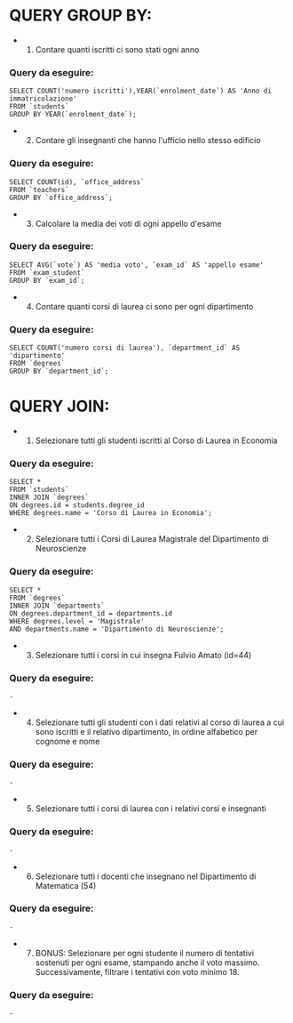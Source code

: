 # QUERY GROUP BY:

- 1. Contare quanti iscritti ci sono stati ogni anno

### Query da eseguire:

    SELECT COUNT('numero iscritti'),YEAR(`enrolment_date`) AS 'Anno di immatricolazione'
    FROM `students`
    GROUP BY YEAR(`enrolment_date`);

- 2. Contare gli insegnanti che hanno l'ufficio nello stesso edificio

### Query da eseguire:

    SELECT COUNT(id), `office_address`
    FROM `teachers`
    GROUP BY `office_address`;

- 3. Calcolare la media dei voti di ogni appello d'esame

### Query da eseguire:

    SELECT AVG(`vote`) AS 'media voto', `exam_id` AS 'appello esame'
    FROM `exam_student`
    GROUP BY `exam_id`;

- 4. Contare quanti corsi di laurea ci sono per ogni dipartimento

### Query da eseguire:

    SELECT COUNT('numero corsi di laurea'), `department_id` AS 'dipartimento'
    FROM `degrees`
    GROUP BY `department_id`;

# QUERY JOIN:

- 1. Selezionare tutti gli studenti iscritti al Corso di Laurea in Economia

### Query da eseguire:

    SELECT *
    FROM `students`
    INNER JOIN `degrees`
    ON degrees.id = students.degree_id
    WHERE degrees.name = 'Corso di Laurea in Economia';

- 2. Selezionare tutti i Corsi di Laurea Magistrale del Dipartimento di
     Neuroscienze

### Query da eseguire:

    SELECT *
    FROM `degrees`
    INNER JOIN `departments`
    ON degrees.department_id = departments.id
    WHERE degrees.level = 'Magistrale'
    AND departments.name = 'Dipartimento di Neuroscienze';

- 3. Selezionare tutti i corsi in cui insegna Fulvio Amato (id=44)

### Query da eseguire:

    -

- 4. Selezionare tutti gli studenti con i dati relativi al corso di laurea a cui
     sono iscritti e il relativo dipartimento, in ordine alfabetico per cognome e
     nome

### Query da eseguire:

    -

- 5. Selezionare tutti i corsi di laurea con i relativi corsi e insegnanti

### Query da eseguire:

    -

- 6. Selezionare tutti i docenti che insegnano nel Dipartimento di
     Matematica (54)

### Query da eseguire:

    -

- 7. BONUS: Selezionare per ogni studente il numero di tentativi sostenuti
     per ogni esame, stampando anche il voto massimo. Successivamente,
     filtrare i tentativi con voto minimo 18.

### Query da eseguire:

    -
